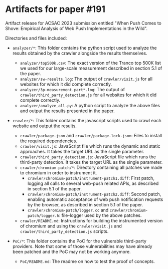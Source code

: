# Artifacts for paper #191 

Artifact release for ACSAC 2023 submission entitled "When Push Comes to Shove: Empirical Analysis of Web Push Implementations in the Wild".


Directories and files included:
 - `analyzer/*`: This folder contains the python script used to analyze the results obtained by the crawler alongside the results themselves.
   - `analyzer/top500k.csv`: The exact version of the Tranco top 500K list we used for our large-scale measurement described in section 5.1 of the paper.
   - `analyzer/sw-results.log`: The output of `crawler/visit.js` for all websites for which it did complete correctly.
   - `analyzer/3p-measurement.part*.log`: The output of `crawler/third_party_detection.js` for all websites for which it did complete correctly.
   - `analyzer/analyze_all.py`: A python script to analyze the above files and output the results presented in the paper.

 - `crawler/*`: This folder contains the javascript scripts used to crawl each website and output the results.
   - `crawler/package.json` and `crawler/package-lock.json`: Files to install the required dependencies. 
   - `crawler/visit.js`: JavaScript file which runs the dynamic and static approaches. It takes the target URL as the single parameter.
   - `crawler/third_party_detection.js`: JavaScript file which runs the third-party detection. It takes the target URL as the single parameter.
   - `crawler/chromium-patch/*`: Directory containing all patches we made to chromium in order to instrument it.
     - `crawler/chromium-patch/instrument-patch1.diff`: First patch, logging all calls to several web-push related APIs, as described in section 5.1 of the paper.
     - `crawler/chromium-patch/instrument-patch2.diff`: Second patch, enabling automatic acceptance of web push notification requests by the browser, as described in section 5.1 of the paper.
     - `crawler/chromium-patch/logger.cc` and `crawler/chromium-patch/logger.h`: file-logger used by the above patches.
   - `crawler/README.md`: Instructions for building the instrumented version of chromium and using the `crawler/visit.js` and `crawler/third_party_detection.js` scripts.

 - `PoC/*`: This folder contains the PoC for the vulnerable third-party providers. Note that some of those vulnerabilities may have already been patched and the PoC may not be working anymore.
   - `PoC/README.md`: The readme on how to test the proof of concepts.